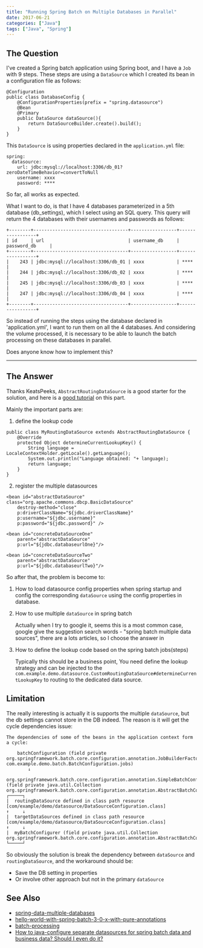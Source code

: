 ```yaml
---
title: "Running Spring Batch on Multiple Databases in Parallel"
date: 2017-06-21
categories: ["Java"]
tags: ["Java", "Spring"]
---
```


## The Question
I've created a Spring batch application using Spring boot, and I have a `Job` with 9 steps. These steps are using a `DataSource` which I created its bean in a configuration file as follows:

    @Configuration
    public class DatabaseConfig {
        @ConfigurationProperties(prefix = "spring.datasource")
        @Bean
        @Primary
        public DataSource dataSource(){
            return DataSourceBuilder.create().build();
        }
    }

This `DataSource` is using properties declared in the `application.yml` file:

    spring:
      datasource:
        url: jdbc:mysql://localhost:3306/db_01?zeroDateTimeBehavior=convertToNull
        username: xxxx
        password: ****

So far, all works as expected.

What I want to do, is that I have 4 databases parameterized in a 5th database (db_settings), which I select using an SQL query. This query will return the 4 databases with their usernames and passwords as follows:
```
+--------+-----------------------------------+-----------------+-----------------+
| id     | url                               | username_db     | password_db     |
+--------+-----------------------------------+-----------------+-----------------+
|    243 | jdbc:mysql://localhost:3306/db_01 | xxxx            | ****            |
|    244 | jdbc:mysql://localhost:3306/db_02 | xxxx            | ****            |
|    245 | jdbc:mysql://localhost:3306/db_03 | xxxx            | ****            |
|    247 | jdbc:mysql://localhost:3306/db_04 | xxxx            | ****            |
+--------+-----------------------------------+-----------------+-----------------+
```

So instead of running the steps using the database declared in 'application.yml', I want to run them on all the 4 databases. And considering the volume processed, it is necessary to be able to launch the batch processing on these databases in parallel.

Does anyone know how to implement this?

----

## The Answer
Thanks KeatsPeeks, `AbstractRoutingDataSource` is a good starter for the solution, and here is a [good tutorial](http://howtodoinjava.com/spring/spring-orm/spring-3-2-5-abstractroutingdatasource-example/) on this part.

Mainly the important parts are:

1.  define the lookup code
```
public class MyRoutingDataSource extends AbstractRoutingDataSource {
    @Override
    protected Object determineCurrentLookupKey() {
        String language = LocaleContextHolder.getLocale().getLanguage();
        System.out.println("Language obtained: "+ language);
        return language;
    }
}
```

2.  register the multiple datasources
```
<bean id="abstractDataSource" class="org.apache.commons.dbcp.BasicDataSource"
    destroy-method="close"
    p:driverClassName="${jdbc.driverClassName}"
    p:username="${jdbc.username}"
    p:password="${jdbc.password}" />

<bean id="concreteDataSourceOne"
    parent="abstractDataSource"
    p:url="${jdbc.databaseurlOne}"/>

<bean id="concreteDataSourceTwo"
    parent="abstractDataSource"
    p:url="${jdbc.databaseurlTwo}"/>
```
So after that, the problem is become to:

1.  How to load datasource config properties when spring startup and config the corresponding `dataSource` using the config properties in database.

2.  How to use multiple `dataSource` in spring batch

    Actually when I try to google it, seems this is a most common case, google give the suggestion search words - "spring batch multiple data sources", there are a lots articles, so I choose the answer in

3.  How to define the lookup code based on the spring batch jobs(steps)

    Typically this should be a business point, You need define the lookup strategy and can be injected to the `com.example.demo.datasource.CustomRoutingDataSource#determineCurrentLookupKey` to routing to the dedicated data source.

## Limitation
The really interesting is actually it is supports the multiple `dataSource`, but the db settings cannot store in the DB indeed. The reason is it will get the cycle dependencies issue:

```
The dependencies of some of the beans in the application context form a cycle:

    batchConfiguration (field private org.springframework.batch.core.configuration.annotation.JobBuilderFactory com.example.demo.batch.BatchConfiguration.jobs)
        ↓
    org.springframework.batch.core.configuration.annotation.SimpleBatchConfiguration (field private java.util.Collection org.springframework.batch.core.configuration.annotation.AbstractBatchConfiguration.dataSources)
┌─────┐
|  routingDataSource defined in class path resource [com/example/demo/datasource/DataSourceConfiguration.class]
↑     ↓
|  targetDataSources defined in class path resource [com/example/demo/datasource/DataSourceConfiguration.class]
↑     ↓
|  myBatchConfigurer (field private java.util.Collection org.springframework.batch.core.configuration.annotation.AbstractBatchConfiguration.dataSources)
└─────┘
```

So obviously the solution is break the dependency between `dataSource` and `routingDataSource`, and the workaround should be:
* Save the DB setting in properties
* Or involve other approach but not in the primary `dataSource`

## See Also
- [spring-data-multiple-databases](https://scattercode.co.uk/2013/11/18/spring-data-multiple-databases/) 
- [hello-world-with-spring-batch-3-0-x-with-pure-annotations](https://numberformat.wordpress.com/2013/12/27/hello-world-with-spring-batch-3-0-x-with-pure-annotations/)
- [batch-processing](http://spring.io/guides/gs/batch-processing/)
- [How to java-configure separate datasources for spring batch data and business data? Should I even do it?](https://stackoverflow.com/questions/25256487/how-to-java-configure-separate-datasources-for-spring-batch-data-and-business-da)